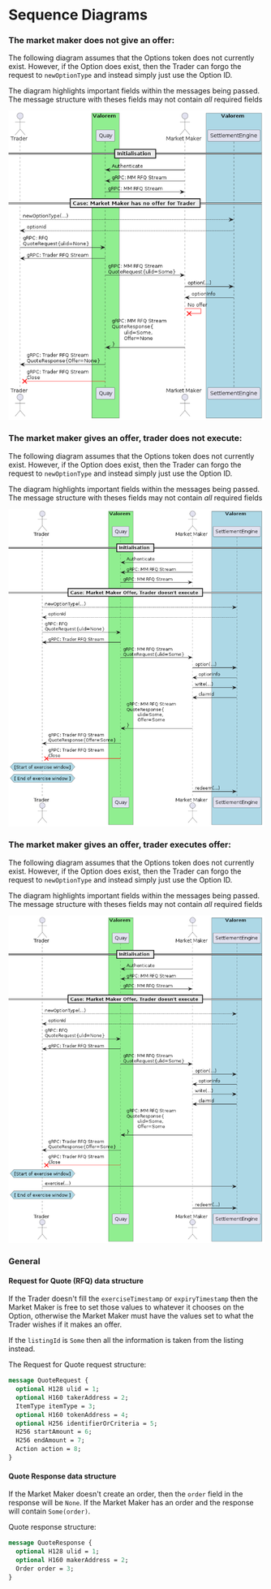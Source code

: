 # Sequence Diagrams
### The market maker does not give an offer:
The following diagram assumes that the Options token does not currently exist. However, if the Option does exist,
then the Trader can forgo the request to `newOptionType` and instead simply just use the Option ID.

The diagram highlights important fields within the messages being passed. The message structure with theses fields
may not contain _all_ required fields

![mm_no_offer](./diagrams/mm_no_offer.png)

### The market maker gives an offer, trader does not execute:
The following diagram assumes that the Options token does not currently exist. However, if the Option does exist,
then the Trader can forgo the request to `newOptionType` and instead simply just use the Option ID.

The diagram highlights important fields within the messages being passed. The message structure with theses fields
may not contain _all_ required fields

![mm_offer_trader_doesnt_execute](./diagrams/mm_offer_trader_doesnt_execute.png)

### The market maker gives an offer, trader executes offer:
The following diagram assumes that the Options token does not currently exist. However, if the Option does exist,
then the Trader can forgo the request to `newOptionType` and instead simply just use the Option ID.

The diagram highlights important fields within the messages being passed. The message structure with theses fields
may not contain _all_ required fields

![mm_offer_trader_execute](./diagrams/mm_offer_trader_execute.png)

### General
#### Request for Quote (RFQ) data structure

If the Trader doesn't fill the `exerciseTimestamp` or `expiryTimestamp`
then the Market Maker is free to set those values to whatever it chooses
on the Option, otherwise the Market Maker must have the values set to
what the Trader wishes if it makes an offer.

If the `listingId` is `Some` then all the information is taken from
the listing instead.

The Request for Quote request structure:

```protobuf
message QuoteRequest {
  optional H128 ulid = 1;
  optional H160 takerAddress = 2;
  ItemType itemType = 3;
  optional H160 tokenAddress = 4;
  optional H256 identifierOrCriteria = 5;
  H256 startAmount = 6;
  H256 endAmount = 7;
  Action action = 8;
}
```

#### Quote Response data structure

If the Market Maker doesn't create an order, then the `order` field in the
response will be `None`. If the Market Maker has an order and the response
will contain `Some(order)`.

Quote response
structure:

```protobuf
message QuoteResponse {
  optional H128 ulid = 1;
  optional H160 makerAddress = 2;
  Order order = 3;
}
```
